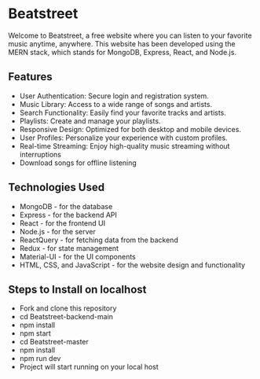 # Beatstreet
Welcome to Beatstreet, a free website where you can listen to your favorite music anytime, anywhere. This website has been developed using the MERN stack, which stands for MongoDB, Express, React, and Node.js.

## Features
- User Authentication: Secure login and registration system.
- Music Library: Access to a wide range of songs and artists.
- Search Functionality: Easily find your favorite tracks and artists.
- Playlists: Create and manage your playlists.
- Responsive Design: Optimized for both desktop and mobile devices.
- User Profiles: Personalize your experience with custom profiles.
- Real-time Streaming: Enjoy high-quality music streaming without interruptions
- Download songs for offline listening

## Technologies Used

- MongoDB - for the database
- Express - for the backend API
- React - for the frontend UI
- Node.js - for the server
- ReactQuery - for fetching data from the backend
- Redux - for state management
- Material-UI - for the UI components
- HTML, CSS, and JavaScript - for the website design and functionality

## Steps to Install on localhost
- Fork and clone this repository
- cd Beatstreet-backend-main
- npm install
- npm start
- cd Beatstreet-master
- npm install
- npm run dev
- Project will start running on your local host





